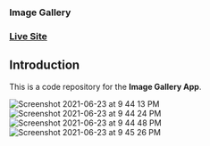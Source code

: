 ### Image Gallery

### [Live Site](https://nostalgic-yalow-347c0f.netlify.app/)

## Introduction

This is a code repository for the **Image Gallery App**.

![Screenshot 2021-06-23 at 9 44 13 PM](https://user-images.githubusercontent.com/76640086/123133215-2445a580-d46d-11eb-90ba-680ac8c4200a.png)
![Screenshot 2021-06-23 at 9 44 24 PM](https://user-images.githubusercontent.com/76640086/123133222-24de3c00-d46d-11eb-9b39-488a4c4a3870.png)
![Screenshot 2021-06-23 at 9 44 48 PM](https://user-images.githubusercontent.com/76640086/123133203-1f80f180-d46d-11eb-8e01-1f1c043b491c.png)
![Screenshot 2021-06-23 at 9 45 26 PM](https://user-images.githubusercontent.com/76640086/123133230-27409600-d46d-11eb-9186-b7671600ac00.png)


